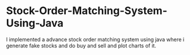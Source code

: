 # Stock-Order-Matching-System-Using-Java
I implemented a advance stock order matching system using java where i generate fake stocks and do buy and sell and plot charts of it.
